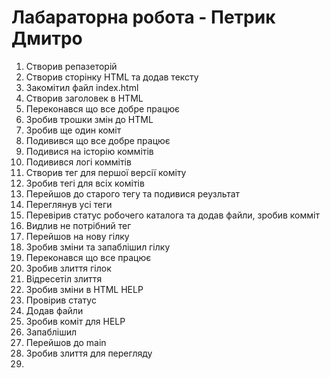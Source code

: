 # Лабараторна робота - Петрик Дмитро

1. Створив репазеторій
2. Створив сторінку HTML та додав тексту
3. Закомітил файл index.html
4. Створив заголовек в HTML
5. Переконався що все добре працює
6. Зробив трошки змін до HTML
7. Зробив ще один коміт
8. Подивився що все добре працює
9. Подивися на історію коммітів
10. Подивився логі коммітів
11. Створив тег для першої версії коміту
12. Зробив тегі для всіх комітів
13. Перейшов до старого тегу та подивися реузльтат
14. Переглянув усі теги
15. Перевірив статус робочего каталога та додав файли, зробив комміт
16. Видлив не потрібний тег
17. Перейшов на нову гілку
18. Зробив зміни та запаблішил гілку
19. Переконався що все працює
20. Зробив злиття гілок
21. Відресетіл злиття
22. Зробив зміни в HTML HELP
23. Провірив статус
24. Додав файли
25. Зробив коміт для HELP
26. Запаблішил
27. Перейшов до main
28. Зробив злиття для перегляду
29. 
